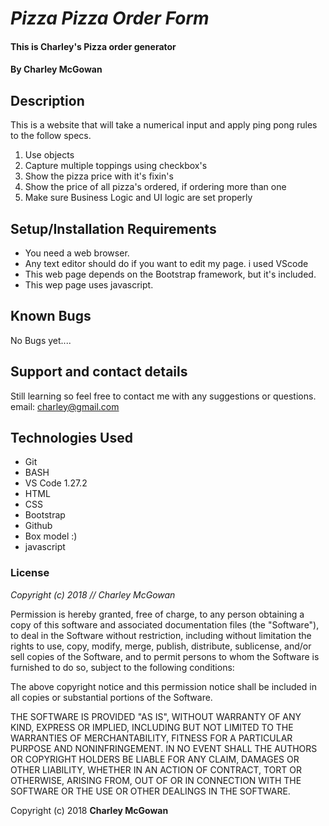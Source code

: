 # _Pizza Pizza Order Form_

#### This is Charley's Pizza order generator

#### By Charley McGowan

## Description

This is a website that will take a numerical input and apply ping pong rules to the follow specs.

1. Use objects
2. Capture multiple toppings using checkbox's
3. Show the pizza price with it's fixin's
4. Show the price of all pizza's ordered, if ordering more than one
5. Make sure Business Logic and UI logic are set properly

## Setup/Installation Requirements

* You need a web browser.
* Any text editor should do if you want to edit my page. i used VScode
* This web page depends on the Bootstrap framework, but it's included.
* This wep page uses javascript.

## Known Bugs

No Bugs yet....

## Support and contact details

Still learning so feel free to contact me with any suggestions or questions.  
email: charley@gmail.com

## Technologies Used

* Git
* BASH
* VS Code 1.27.2
* HTML
* CSS
* Bootstrap
* Github
* Box model :)
* javascript

### License

*Copyright (c) 2018 // Charley McGowan*

Permission is hereby granted, free of charge, to any person obtaining a copy
of this software and associated documentation files (the "Software"), to deal
in the Software without restriction, including without limitation the rights
to use, copy, modify, merge, publish, distribute, sublicense, and/or sell
copies of the Software, and to permit persons to whom the Software is
furnished to do so, subject to the following conditions:

The above copyright notice and this permission notice shall be included in all
copies or substantial portions of the Software.

THE SOFTWARE IS PROVIDED "AS IS", WITHOUT WARRANTY OF ANY KIND, EXPRESS OR
IMPLIED, INCLUDING BUT NOT LIMITED TO THE WARRANTIES OF MERCHANTABILITY,
FITNESS FOR A PARTICULAR PURPOSE AND NONINFRINGEMENT. IN NO EVENT SHALL THE
AUTHORS OR COPYRIGHT HOLDERS BE LIABLE FOR ANY CLAIM, DAMAGES OR OTHER
LIABILITY, WHETHER IN AN ACTION OF CONTRACT, TORT OR OTHERWISE, ARISING FROM,
OUT OF OR IN CONNECTION WITH THE SOFTWARE OR THE USE OR OTHER DEALINGS IN THE
SOFTWARE.

Copyright (c) 2018 **Charley McGowan**